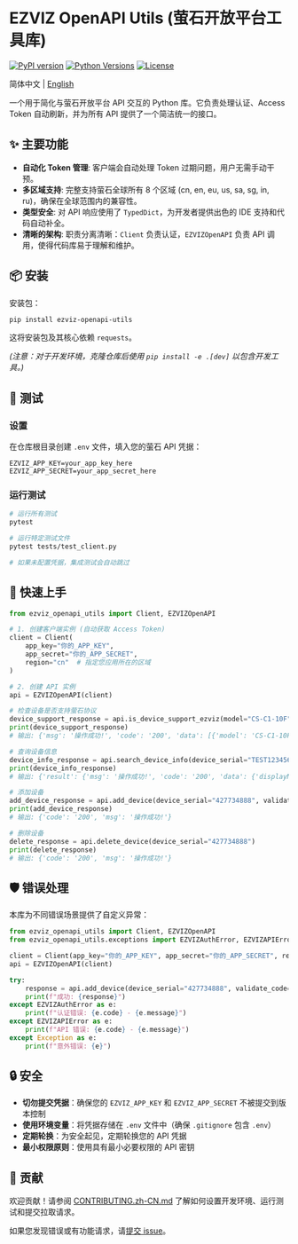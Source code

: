 # EZVIZ OpenAPI Utils (萤石开放平台工具库)

[![PyPI version](https://badge.fury.io/py/ezviz-openapi-utils.svg)](https://pypi.org/project/ezviz-openapi-utils/)
[![Python Versions](https://img.shields.io/pypi/pyversions/ezviz-openapi-utils.svg)](https://pypi.org/project/ezviz-openapi-utils/)
[![License](https://img.shields.io/badge/license-MIT-blue.svg)](LICENSE)

简体中文 | [English](README.md)

一个用于简化与萤石开放平台 API 交互的 Python 库。它负责处理认证、Access Token 自动刷新，并为所有 API 提供了一个简洁统一的接口。

## ✨ 主要功能

- **自动化 Token 管理**: 客户端会自动处理 Token 过期问题，用户无需手动干预。
- **多区域支持**: 完整支持萤石全球所有 8 个区域 (cn, en, eu, us, sa, sg, in, ru)，确保在全球范围内的兼容性。
- **类型安全**: 对 API 响应使用了 `TypedDict`，为开发者提供出色的 IDE 支持和代码自动补全。
- **清晰的架构**: 职责分离清晰：`Client` 负责认证，`EZVIZOpenAPI` 负责 API 调用，使得代码库易于理解和维护。

## 📦 安装

安装包：

```bash
pip install ezviz-openapi-utils
```

这将安装包及其核心依赖 `requests`。

*(注意：对于开发环境，克隆仓库后使用 `pip install -e .[dev]` 以包含开发工具。)*

## 🧪 测试

### 设置

在仓库根目录创建 `.env` 文件，填入您的萤石 API 凭据：

```env
EZVIZ_APP_KEY=your_app_key_here
EZVIZ_APP_SECRET=your_app_secret_here
```

### 运行测试

```bash
# 运行所有测试
pytest

# 运行特定测试文件
pytest tests/test_client.py

# 如果未配置凭据，集成测试会自动跳过
```

## 🚀 快速上手

```python
from ezviz_openapi_utils import Client, EZVIZOpenAPI

# 1. 创建客户端实例 (自动获取 Access Token)
client = Client(
    app_key="你的_APP_KEY",
    app_secret="你的_APP_SECRET",
    region="cn"  # 指定您应用所在的区域
)

# 2. 创建 API 实例
api = EZVIZOpenAPI(client)

# 检查设备是否支持萤石协议
device_support_response = api.is_device_support_ezviz(model="CS-C1-10F", version="V4.1.0 build 130101")
print(device_support_response)
# 输出: {'msg': '操作成功!', 'code': '200', 'data': [{'model': 'CS-C1-10F', 'version': 'V4.1.0 build 130101', 'isSupport': 1}]}

# 查询设备信息
device_info_response = api.search_device_info(device_serial="TEST123456")
print(device_info_response)
# 输出: {'result': {'msg': '操作成功!', 'code': '200', 'data': {'displayName': 'DS-3E1518P-E-230W(K96719611)', 'subSerial': 'K96719611', 'fullSerial': 'K96719611', 'model': 'DS-3E1500', 'category': 'UNKNOWN', 'defaultPicPath': 'https://statics.ys7.com/device/image/8464/101.jpeg', 'status': 1, 'supportWifi': 0, 'releaseVersion': '1.7.0', 'version': 'V1.0.0 build 221213', 'availableChannelCount': 1, 'relatedDeviceCount': 0, 'supportCloud': '0', 'supportExt': '{"support_device_light":"1"}', 'parentCategory': 'COMMON'}}}

# 添加设备
add_device_response = api.add_device(device_serial="427734888", validate_code="ABCDEF")
print(add_device_response)
# 输出: {'code': '200', 'msg': '操作成功!'}

# 删除设备
delete_response = api.delete_device(device_serial="427734888")
print(delete_response)
# 输出: {'code': '200', 'msg': '操作成功!'}
```

## 🛡️ 错误处理

本库为不同错误场景提供了自定义异常：

```python
from ezviz_openapi_utils import Client, EZVIZOpenAPI
from ezviz_openapi_utils.exceptions import EZVIZAuthError, EZVIZAPIError

client = Client(app_key="你的_APP_KEY", app_secret="你的_APP_SECRET", region="cn")
api = EZVIZOpenAPI(client)

try:
    response = api.add_device(device_serial="427734888", validate_code="ABCDEF")
    print(f"成功: {response}")
except EZVIZAuthError as e:
    print(f"认证错误: {e.code} - {e.message}")
except EZVIZAPIError as e:
    print(f"API 错误: {e.code} - {e.message}")
except Exception as e:
    print(f"意外错误: {e}")
```

## 🔒 安全

- **切勿提交凭据**：确保您的 `EZVIZ_APP_KEY` 和 `EZVIZ_APP_SECRET` 不被提交到版本控制
- **使用环境变量**：将凭据存储在 `.env` 文件中（确保 `.gitignore` 包含 `.env`）
- **定期轮换**：为安全起见，定期轮换您的 API 凭据
- **最小权限原则**：使用具有最小必要权限的 API 密钥

## 🤝 贡献

欢迎贡献！请参阅 [CONTRIBUTING.zh-CN.md](CONTRIBUTING.zh-CN.md) 了解如何设置开发环境、运行测试和提交拉取请求。

如果您发现错误或有功能请求，请[提交 issue](https://github.com/sunbos/ezviz-openapi-utils/issues)。
